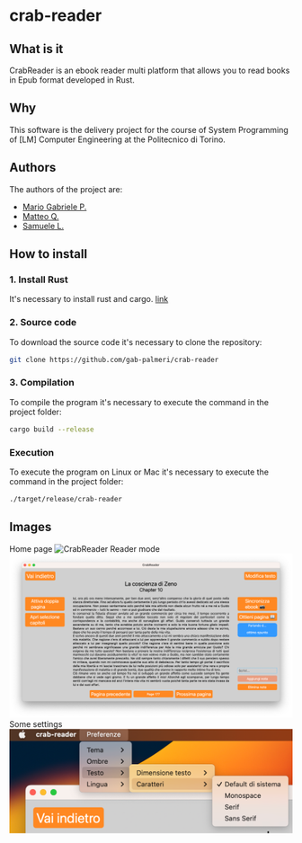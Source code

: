 # crab-reader
## What is it
CrabReader is an ebook reader multi platform that allows you to read books in Epub format developed in Rust.
## Why
This software is the delivery project for the course of System Programming of [LM] Computer Engineering at the Politecnico di Torino.
## Authors
The authors of the project are:
* [Mario Gabriele P.](https://github.com/gab-palmeri)
* [Matteo Q.](https://github.com/coccocarmiano)
* [Samuele L.](https://github.com/slotruglio)
## How to install
### 1. Install Rust
It's necessary to install rust and cargo. [link](https://doc.rust-lang.org/book/ch01-01-installation.html)
### 2. Source code
To download the source code it's necessary to clone the repository:
```bash
git clone https://github.com/gab-palmeri/crab-reader
```
### 3. Compilation
To compile the program it's necessary to execute the command in the project folder:
```bash
cargo build --release
```
### Execution
To execute the program on Linux or Mac it's necessary to execute the command in the project folder:
```bash
./target/release/crab-reader
```
## Images
Home page
![CrabReader](/md_assets/home.png "CrabReader Home")
Reader mode
![Reader mode](/md_assets/reader.png "CrabReader Reader")
Some settings
![Reader mode](/md_assets/settings.png "CrabReader Settings") 